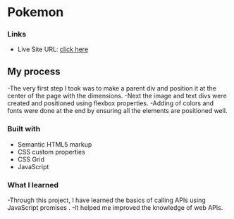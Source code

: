 # Pokemon

### Links

- Live Site URL: [click here]( https://deeptanshv.github.io/Pokemon/)

## My process
-The very first step I took was to make a parent div and position it at the center of the page with the dimensions.
-Next the image and text divs were created and positioned using flexbox properties.
-Adding of colors and fonts were done at the end by ensuring all the elements are positioned well.
### Built with

- Semantic HTML5 markup
- CSS custom properties
- CSS Grid
- JavaScript 


### What I learned

-Through this project, I have learned the basics of calling APIs using JavaScript promises . 
-It helped me improved the knowledge of web APIs. 
